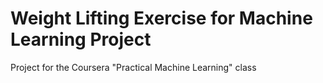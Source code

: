 # Weight Lifting Exercise for Machine Learning Project

Project for the Coursera "Practical Machine Learning" class
